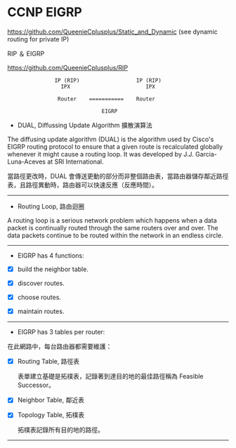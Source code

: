 # CCNP EIGRP

https://github.com/QueenieCplusplus/Static_and_Dynamic (see dynamic routing for private IP)

RIP ＆ EIGRP 

https://github.com/QueenieCplusplus/RIP



                   IP (RIP)                  IP (RIP)
                     IPX                        IPX

                    Router    ===========    Router  

                                  EIGRP
                                  

* DUAL, Diffussing Update Algorithm 擴散演算法

The diffusing update algorithm (DUAL) is the algorithm used by Cisco's EIGRP routing protocol to ensure that a given route is recalculated globally whenever it might cause a routing loop. It was developed by J.J. Garcia-Luna-Aceves at SRI International.

當路徑更改時，DUAL 會傳送更動的部分而非整個路由表，當路由器儲存鄰近路徑表，且路徑異動時，路由器可以快速反應（反應時間）。

------------------------

* Routing Loop, 路由迴圈

A routing loop is a serious network problem which happens when a data packet is continually routed through the same routers over and over. The data packets continue to be routed within the network in an endless circle.

------------------------

* EIGRP has 4 functions:

- [x] build the neighbor table.

- [x] discover routes.

- [x] choose routes.

- [x] maintain routes.

------------------------

* EIGRP has 3 tables per router:

在此網路中，每台路由器都需要維護：

- [x] Routing Table, 路徑表

     表單建立基礎是拓樸表，記錄著到達目的地的最佳路徑稱為 Feasible Successor。

- [x] Neighbor Table, 鄰近表

- [x] Topology Table, 拓樸表

     拓樸表記錄所有目的地的路徑。

------------------------

